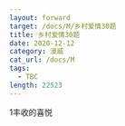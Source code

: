 ```yaml
---
layout: forward
target: /docs/M/乡村爱情30题
title: 乡村爱情30题
date: 2020-12-12
category: 漫威
cat_url: /docs/M
tags: 
  - TBC
length: 22523
---
```


1丰收的喜悦

